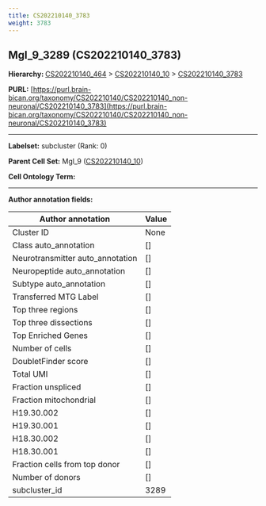 ```yaml
---
title: CS202210140_3783
weight: 3783
---
```

## Mgl_9_3289 (CS202210140_3783)
<b>Hierarchy: </b>
[CS202210140_464](../CS202210140_464) >
[CS202210140_10](../CS202210140_10) >
[CS202210140_3783](../CS202210140_3783)

**PURL:** [https://purl.brain-bican.org/taxonomy/CS202210140/CS202210140_non-neuronal/CS202210140_3783](https://purl.brain-bican.org/taxonomy/CS202210140/CS202210140_non-neuronal/CS202210140_3783)

---


**Labelset:** subcluster (Rank: 0)

**Parent Cell Set:** Mgl_9 ([CS202210140_10](../CS202210140_10))



**Cell Ontology Term:** 

[MARKER GENES.]: #


---

[TRANSFERRED ANNOTATIONS.]: #


[AUTHOR ANNOTATION FIELDS.]: #


**Author annotation fields:**

| Author annotation | Value |
|-------------------|-------|
|Cluster ID|None|
|Class auto_annotation|[]|
|Neurotransmitter auto_annotation|[]|
|Neuropeptide auto_annotation|[]|
|Subtype auto_annotation|[]|
|Transferred MTG Label|[]|
|Top three regions|[]|
|Top three dissections|[]|
|Top Enriched Genes|[]|
|Number of cells|[]|
|DoubletFinder score|[]|
|Total UMI|[]|
|Fraction unspliced|[]|
|Fraction mitochondrial|[]|
|H19.30.002|[]|
|H19.30.001|[]|
|H18.30.002|[]|
|H18.30.001|[]|
|Fraction cells from top donor|[]|
|Number of donors|[]|
|subcluster_id|3289|
